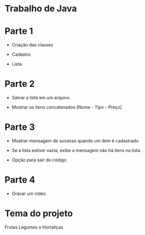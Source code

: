 # Trabalho de Java 

# Parte 1

- Criação das classes 

- Cadastro 

- Lista 

# Parte 2

- Salvar a lista em um arquivo 

- Mostrar os itens concatenados [Nome - Tipo - Preço]


# Parte 3

- Mostrar mensagem de sucesso quando um item é cadastrado

- Se a lista estiver vazia, exibe a mensagem não há itens na lista

- Opção para sair do código

# Parte 4 

- Gravar um vídeo

# Tema do projeto

Frutas Legumes e Hortaliças
